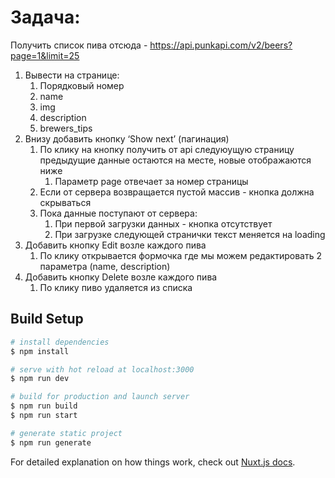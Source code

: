 # Задача:

Получить список пива отсюда - https://api.punkapi.com/v2/beers?page=1&limit=25

1. Вывести на странице:
   1. Порядковый номер
   2. name
   3. img
   4. description
   5. brewers_tips
2. Внизу добавить кнопку ‘Show next’ (пагинация)
   1. По клику на кнопку получить от api следуюущую страницу предыдущие данные остаются на месте, новые отображаются ниже
      1. Параметр page отвечает за номер страницы
   2. Если от сервера возвращается пустой массив - кнопка должна скрываться
   3. Пока данные поступают от сервера:
      1. При первой загрузки данных - кнопка отсутствует
      2. При загрузке следующей странички текст меняется на loading
3. Добавить кнопку Edit возле каждого пива
   1. По клику открывается формочка где мы можем редактировать 2 параметра (name, description)
4. Добавить кнопку Delete возле каждого пива
   1. По клику пиво удаляется из списка

## Build Setup

```bash
# install dependencies
$ npm install

# serve with hot reload at localhost:3000
$ npm run dev

# build for production and launch server
$ npm run build
$ npm run start

# generate static project
$ npm run generate
```

For detailed explanation on how things work, check out [Nuxt.js docs](https://nuxtjs.org).
